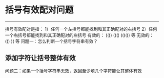 # 括号有效配对问题



---
括号有效配对是指：
1）任何一个左括号都能找到和其正确配对的右括号
2）任何一个右括号都能找到和其正确配对的左括号
有效的：    (())  ()()   (()())  等
无效的：     (()   )(     等
问题一：怎么判断一个括号字符串有效？

## 添加字符让括号整体有效
问题二：如果一个括号字符串无效，返回至少填几个字符能让其整体有效
